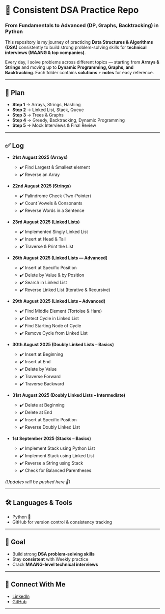 # 🚀 Consistent DSA Practice Repo  
### From Fundamentals to Advanced (DP, Graphs, Backtracking) in Python  

This repository is my journey of practicing **Data Structures & Algorithms (DSA)** consistently to build strong problem-solving skills for **technical interviews (MAANG & top companies)**.  

Every day, I solve problems across different topics — starting from **Arrays & Strings** and moving up to **Dynamic Programming, Graphs, and Backtracking**. Each folder contains **solutions + notes** for easy reference.  

---

## 📅 Plan

- **Step 1** → Arrays, Strings, Hashing  
- **Step 2** → Linked List, Stack, Queue  
- **Step 3** → Trees & Graphs  
- **Step 4** → Greedy, Backtracking, Dynamic Programming  
- **Step 5** → Mock Interviews & Final Review  

---

## ✅ Log

- **21st August 2025 (Arrays)**  
  - ✔️ Find Largest & Smallest element  
  - ✔️ Reverse an Array  

- **22nd August 2025 (Strings)**  
  - ✔️ Palindrome Check (Two-Pointer)  
  - ✔️ Count Vowels & Consonants  
  - ✔️ Reverse Words in a Sentence

- **23rd August 2025 (Linked Lists)**
  - ✔️ Implemented Singly Linked List
  - ✔️ Insert at Head & Tail
  - ✔️ Traverse & Print the List

- **26th August 2025 (Linked Lists — Advanced)**
  -	✔️ Insert at Specific Position
  -	✔️ Delete by Value & by Position
  -	✔️ Search in Linked List
  -	✔️ Reverse Linked List (Iterative & Recursive)

- **29th August 2025 (Linked Lists – Advanced)**  
  - ✔️ Find Middle Element (Tortoise & Hare)  
  - ✔️ Detect Cycle in Linked List  
  - ✔️ Find Starting Node of Cycle  
  - ✔️ Remove Cycle from Linked List
 
- **30th August 2025 (Doubly Linked Lists – Basics)**  
  - ✔️ Insert at Beginning  
  - ✔️ Insert at End  
  - ✔️ Delete by Value  
  - ✔️ Traverse Forward  
  - ✔️ Traverse Backward

- **31st August 2025 (Doubly Linked Lists – Intermediate)**  
  - ✔️ Delete at Beginning  
  - ✔️ Delete at End  
  - ✔️ Insert at Specific Position  
  - ✔️ Reverse Doubly Linked List

- **1st September 2025 (Stacks – Basics)**  
  - ✔️ Implement Stack using Python List  
  - ✔️ Implement Stack using Linked List  
  - ✔️ Reverse a String using Stack  
  - ✔️ Check for Balanced Parentheses

*(Updates will be pushed here 🚀)*  

---

## 🛠️ Languages & Tools
- Python 🐍  
- GitHub for version control & consistency tracking  

---

## 🎯 Goal
- Build strong **DSA problem-solving skills**  
- Stay **consistent** with Weekly practice  
- Crack **MAANG-level technical interviews**  

---

## 🤝 Connect With Me
- [LinkedIn](https://www.linkedin.com/in/rohan-katyayani/)  
- [GitHub](https://github.com/RohanKatyayani)  

---
